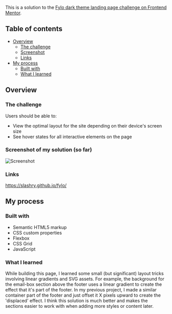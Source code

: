 This is a solution to the [Fylo dark theme landing page challenge on Frontend Mentor](https://www.frontendmentor.io/challenges/fylo-dark-theme-landing-page-5ca5f2d21e82137ec91a50fd).

## Table of contents

- [Overview](#overview)
  - [The challenge](#the-challenge)
  - [Screenshot](#screenshot)
  - [Links](#links)
- [My process](#my-process)
  - [Built with](#built-with)
  - [What I learned](#what-i-learned)

## Overview

### The challenge

Users should be able to:

- View the optimal layout for the site depending on their device's screen size
- See hover states for all interactive elements on the page

### Screenshot of my solution (so far)

![Screenshot](https://i.imgur.com/KLADhY6.png)

### Links

https://slashry.github.io/fylo/

## My process

### Built with

- Semantic HTML5 markup
- CSS custom properties
- Flexbox
- CSS Grid
- JavaScript

### What I learned

While building this page, I learned some small (but significant) layout tricks involving linear gradients and SVG assets. For example, the background for the email-box section above the footer uses a linear gradient to create the effect that it's part of the footer. In my previous project, I made a similar container part of the footer and just offset it X pixels upward to create the 'displaced' effect. I think this solution is much better and makes the sections easier to work with when adding more styles or content later.
